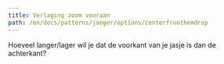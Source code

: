 ```yaml
---
title: Verlaging zoom vooraan
path: /en/docs/patterns/jaeger/options/centerfronthemdrop
---
```


Hoeveel langer/lager wil je dat de voorkant van je jasje is dan de achterkant?